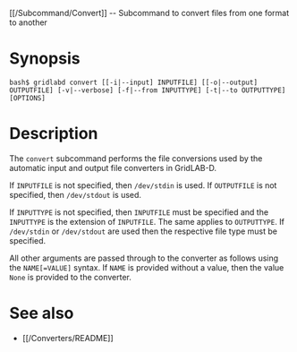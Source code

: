 [[/Subcommand/Convert]] -- Subcommand to convert files from one format to another

# Synopsis

~~~
bash$ gridlabd convert [[-i|--input] INPUTFILE] [[-o|--output] OUTPUTFILE] [-v|--verbose] [-f|--from INPUTTYPE] [-t|--to OUTPUTTYPE] [OPTIONS]
~~~

# Description

The `convert` subcommand performs the file conversions used by the automatic input and output file converters in GridLAB-D. 

If `INPUTFILE` is not specified, then `/dev/stdin` is used.  If `OUTPUTFILE` is not specified, then `/dev/stdout` is used. 

If `INPUTTYPE` is not specified, then `INPUTFILE` must be specified and the `INPUTTYPE` is the extension of `INPUTFILE`.  The same applies to `OUTPUTTYPE`.  If `/dev/stdin` or `/dev/stdout` are used then the respective file type must be specified.  

All other arguments are passed through to the converter as follows using the `NAME[=VALUE]` syntax. If `NAME` is provided without a value, then the value `None` is provided to the converter.

# See also

* [[/Converters/README]]
